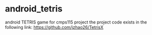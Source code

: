 # android_tetris
android TETRIS game for cmps115 project
the project code exists in the following link:
https://github.com/jzhao26/TetrisX
